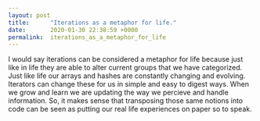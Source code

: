```yaml
---
layout: post
title:      "Iterations as a metaphor for life."
date:       2020-01-30 22:38:59 +0000
permalink:  iterations_as_a_metaphor_for_life
---
```



I would say iterations can be considered a metaphor for life because just like in life they are able to alter current groups that we have categorized. Just like life our arrays and hashes are constantly changing and evolving. Iterators can change these for us in simple and easy to digest ways. When we grow and learn we are updating the way we percieve and handle information. So, it makes sense that transposing those same notions into code can be seen as putting our real life experiences on paper so to speak.
